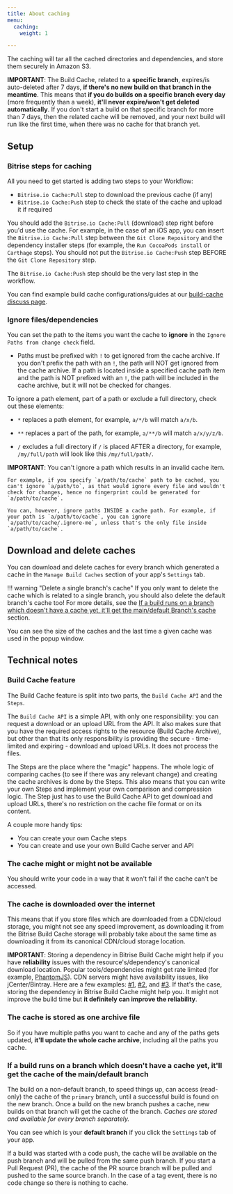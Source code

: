 ```yaml
---
title: About caching
menu:
  caching:
    weight: 1

---
```

The caching will tar all the cached directories and dependencies, and store them securely in Amazon S3.

__IMPORTANT__: The Build Cache, related to a __specific branch__, expires/is auto-deleted after 7 days, __if there's no new build on that branch in the meantime__. This means that __if you do builds on a specific branch every day__ (more frequently than a week), __it'll never expire/won't get deleted automatically__. If you don't start a build on that specific branch for more than 7 days, then the related cache will be removed, and your next build will run like the first time, when there was no cache for that branch yet.

## Setup

### Bitrise steps for caching

All you need to get started is adding two steps to your Workflow:

* `Bitrise.io Cache:Pull` step to download the previous cache (if any)
* `Bitrise.io Cache:Push` step to check the state of the cache and upload it if required

You should add the `Bitrise.io Cache:Pull` (download) step right before you'd use the cache.
For example, in the case of an iOS app, you can insert the `Bitrise.io Cache:Pull` step between the `Git Clone Repository` and the dependency installer steps (for example, the `Run CocoaPods install` or `Carthage` steps). You should not put the `Bitrise.io Cache:Push` step BEFORE the `Git Clone Repository` step.

The `Bitrise.io Cache:Push` step should be the very last step in the workflow.

You can find example build cache configurations/guides at our [build-cache discuss page](https://discuss.bitrise.io/tags/build-cache).

### Ignore files/dependencies

You can set the path to the items you want the cache to **ignore** in the `Ignore Paths from change check` field.

  *  Paths must be prefixed with `!` to get ignored from the cache archive. If you don't prefix the path with an `!`, the path will NOT get ignored from the cache archive.
  If a path is located inside a specified cache path item and the path is NOT prefixed with an `!`, the path will be included in the cache archive, but it will not be checked for changes.

To ignore a path element, part of a path or exclude a full directory, check out these elements:

* `*` replaces a path element, for example, `a/*/b` will match `a/x/b`.

* `**` replaces a part of the path, for example, `a/**/b` will match `a/x/y/z/b`.

* `/` excludes a full directory if `/` is placed AFTER a directory, for example, `/my/full/path` will look like this `/my/full/path/`.

__IMPORTANT__: You can't ignore a path which results in an invalid cache item.

    For example, if you specify `a/path/to/cache` path to be cached, you can't ignore `a/path/to`, as that would ignore every file and wouldn't check for changes, hence no fingerprint could be generated for `a/path/to/cache`.

    You can, however, ignore paths INSIDE a cache path. For example, if your path is `a/path/to/cache`, you can ignore `a/path/to/cache/.ignore-me`, unless that's the only file inside `a/path/to/cache`.

## Download and delete caches

You can download and delete caches for every branch which generated a cache in the `Manage Build Caches` section of your app's `Settings` tab.

!!! warning "Delete a single branch's cache"
    If you only want to delete the cache which is related to a single branch,
    you should also delete the default branch's cache too!
    For more details, see the
    [If a build runs on a branch which doesn't have a cache yet, it'll get the main/default Branch's cache](#if-a-build-runs-on-a-branch-which-doesnt-have-a-cache-yet-itll-get-the-maindefault-branchs-cache)
    section.

You can see the size of the caches and the last time a given cache was used in the popup window.


## Technical notes

### Build Cache feature

The Build Cache feature is split into two parts, the `Build Cache API` and the `Steps`.

The `Build Cache API` is a simple API, with only one responsibility: you can request a download or an upload URL from the API.
It also makes sure that you have the required access rights to the resource (Build Cache Archive), but other than that its only responsibility is providing the secure - time-limited and expiring - download and upload URLs.
It does not process the files.

The Steps are the place where the "magic" happens.
The whole logic of comparing caches (to see if there was any relevant change) and creating the cache archives is done by the Steps.
This also means that you can write your own Steps and implement your own comparison and compression logic.
The Step just has to use the Build Cache API to get download and upload URLs, there's no restriction on the cache file format or on its content.

A couple more handy tips: 

* You can create your own Cache steps
* You can create and use your own Build Cache server and API

### The cache might or might not be available

You should write your code in a way that it won't fail if the cache can't be accessed.

### The cache is downloaded over the internet

This means that if you store files which are downloaded from a CDN/cloud storage, you might not see
any speed improvement, as downloading it from the Bitrise Build Cache storage will probably take about the same time as downloading it from its canonical CDN/cloud storage location.


__IMPORTANT__: Storing a dependency in Bitrise Build Cache might help if you have **reliability** issues with the resource's/dependency's canonical download location. Popular tools/dependencies might get rate limited (for example, [PhantomJS](https://github.com/Medium/phantomjs/issues/501)). CDN servers might have availability issues, like jCenter/Bintray. Here are a few examples: [#1](http://status.bitrise.io/incidents/gcx1qn5lj7yt), [#2](http://status.bitrise.io/incidents/3ztgwxvwq7rm), and [#3](http://status.bitrise.io/incidents/dqpby9m1n274).
    If that's the case, storing the dependency in Bitrise Build Cache might help you. It might not improve the build time but **it definitely can improve the reliability**.

### The cache is stored as one archive file

So if you have multiple paths you want to cache and any of the paths gets updated, __it'll update the whole cache archive__, including all the paths you cache.

### If a build runs on a branch which doesn't have a cache yet, it'll get the cache of the main/default branch

The build on a non-default branch, to speed things up, can access (read-only) the cache of the `primary` branch, until a successful build is found on the new branch. Once a build on the new branch pushes a cache, new builds on that branch will get the cache of the branch. _Caches are stored and available for every branch separately._

You can see which is your __default branch__ if you click the `Settings` tab of your app.

If a build was started with a code push, the cache will be available on the push branch and will be pulled from the same push branch. If you start a Pull Request (PR), the cache of the PR source branch will be pulled and pushed to the same source branch. In the case of a tag event, there is no code change so there is nothing to cache.